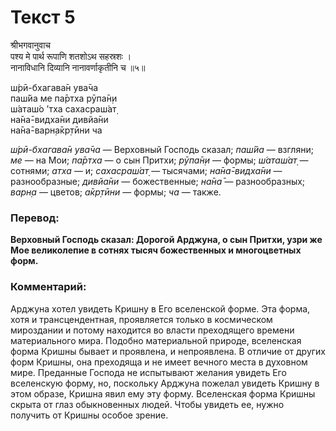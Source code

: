 # Текст 5

श्रीभगवानुवाच  
पश्य मे पार्थ रूपाणि शतशोऽथ सहस्रशः ।  
नानाविधानि दिव्यानि नानावर्णाकृतीनि च ॥५॥

ш́рӣ-бхагава̄н ува̄ча  
паш́йа ме па̄ртха рӯпа̄н̣и  
ш́аташ́о ’тха сахасраш́ат̣  
на̄на̄-видха̄ни дивйа̄ни  
на̄на̄-варн̣а̄кр̣тӣни ча

_ш́рӣ-бхагава̄н ува̄ча_ — Верховный Господь сказал; _паш́йа_ — взгляни; _ме_ — на Мои; _па̄ртха_ — о сын Притхи; _рӯпа̄н̣и_ — формы; _ш́аташ́ат̣_ — сотнями; _атха_ — и; _сахасраш́ат̣_ — тысячами; _на̄на̄-видха̄ни_ — разнообразные; _дивйа̄ни_ — божественные; _на̄на̄_ — разнообразных; _варн̣а_ — цветов; _а̄кр̣тӣни_ — формы; _ча_ — также.

### Перевод:

**Верховный Господь сказал: Дорогой Арджуна, о сын Притхи, узри же Мое великолепие в сотнях тысяч божественных и многоцветных форм.**

### Комментарий:

Арджуна хотел увидеть Кришну в Его вселенской форме. Эта форма, хотя и трансцендентная, проявляется только в космическом мироздании и потому находится во власти преходящего времени материального мира. Подобно материальной природе, вселенская форма Кришны бывает и проявлена, и непроявлена. В отличие от других форм Кришны, она преходяща и не имеет вечного места в духовном мире. Преданные Господа не испытывают желания увидеть Его вселенскую форму, но, поскольку Арджуна пожелал увидеть Кришну в этом образе, Кришна явил ему эту форму. Вселенская форма Кришны скрыта от глаз обыкновенных людей. Чтобы увидеть ее, нужно получить от Кришны особое зрение.